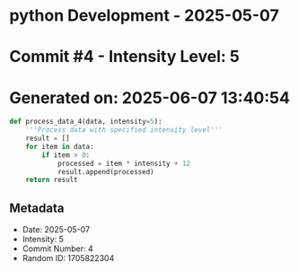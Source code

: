 ﻿# python Development - 2025-05-07
# Commit #4 - Intensity Level: 5
# Generated on: 2025-06-07 13:40:54
```python
def process_data_4(data, intensity=5):
    '''Process data with specified intensity level'''
    result = []
    for item in data:
        if item > 0:
            processed = item * intensity + 12
            result.append(processed)
    return result
```
## Metadata
- Date: 2025-05-07
- Intensity: 5
- Commit Number: 4
- Random ID: 1705822304
